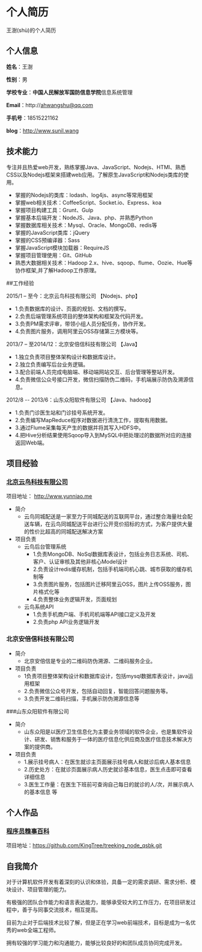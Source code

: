个人简历
======================
王澍(shù)的个人简历

## 个人信息

**姓名**：王澍

**性别**：男

**学校专业**：**中国人民解放军国防信息学院**信息系统管理

**Email**：http://ahwangshu@qq.com

**手机号**：18515221162

**blog**：http://www.sunil.wang

## 技术能力

专注并且热爱web开发，熟练掌握Java、JavaScript、Nodejs、HTMl、熟悉CSS以及Nodejs框架来搭建web应用。了解原生JavaScript和Nodejs类库的使用。

* 掌握的Nodejs的类库：lodash、log4js、async等常用框架
* 掌握web相关技术：CoffeeScript、Socket.io、Express、koa
* 掌握项目构建工具：Grunt、Gulp
* 掌握基本后端开发：NodeJS、Java、php、并熟悉Python
* 掌握数据库相关技术：Mysql、Oracle、MongoDB、redis等
* 掌握的JavaScript类库：jQuery
* 掌握的CSS预编译器：Sass
* 掌握JavaScript模块加载器：RequireJS
* 掌握项目管理使用：Git、GitHub
* 熟悉大数据相关技术：Hadoop 2.x、hive、sqoop、flume、Oozie、Hue等协作框架,并了解Hadoop工作原理。

##工作经验

2015/1 – 至今：北京云鸟科技有限公司 【Nodejs、php】
* 1.负责数据库的设计、页面的规划、文档的撰写。
* 2.负责后端管理系统项目的整体架构和框架及代码开发。
* 3.负责PM需求评审，带领小组人员分配任务，协作开发。
* 4.负责图片服务，调用阿里云OSS存储第三方模块等。

2013/7 – 至2014/12：北京安倍信科技有限公司 【Java】
* 1.独立负责项目整体架构设计和数据库设计。
* 2.独立负责编写后台业务逻辑。
* 3.配合前端人员完成电脑端、移动端网站交互、后台管理等整站开发。
* 4.负责微信公众号接口开发，微信扫描防伪二维码，手机端展示防伪及溯源信息。

2012/8 -- 2013/6：山东众阳软件有限公司 【Java、hadoop】
* 1.负责门诊医生站和门诊挂号系统开发。
* 2.负责编写MapReduce程序对数据进行清洗工作，提取有用数据。
* 3.通过Flume采集每天产生的数据并将其写入HDFS中。
* 4.把Hive分析结果使用Sqoop导入到MySQL中把处理过的数据所对应的连接返回Web端。

## 项目经验

### [北京云鸟科技有限公司](http://yunniao.cn/)
项目地址： http://www.yunniao.me
- 简介
  + 云鸟同城配送是一家至力于同城配送的互联网平台，通过整合海量社会配送车辆，在云鸟同城配送平台进行公开竞价招标的方式，为客户提供大量的性价比超高的同城配送解决方案
- 项目负责
  - 云鸟后台管理系统
    + 1.负责MongoDB、NoSql数据库表设计，包括业务日志系统、司机、客户、认证审核及其他非核心Model设计
    + 2.负责设计redis缓存机制，包括手机端司机心跳、城市获取的缓存机制等
    + 3.负责图片服务，包括图片迁移阿里云OSS，图片上传OSS服务，图片格式化等
    + 4.负责整体业务逻辑开发，页面规划
  - 云鸟系统API
    + 1.负责手机商户端、手机司机端等API接口定义及开发
    + 2.负责php API业务逻辑开发

### 北京安倍信科技有限公司
- 简介
  + 北京安倍信是专业的二维码防伪溯源、二维码服务企业。
- 项目负责
   + 1负责项目整体架构设计和数据库设计，包括mysql数据库表设计，java运用框架
   + 2.负责微信公众号开发，包括自动回复，智能回答问题服务等。
   + 3.负责开发二维码扫描，手机展示防伪溯源信息等

###山东众阳软件有限公司
- 简介
  + 山东众阳是以医疗卫生信息化为主要业务领域的软件企业，也是集软件设计、研发、销售和服务于一体的医疗信息化供应商及医疗信息技术解决方案的提供商。
- 项目负责
  + 1.展示挂号病人：在医生就诊主页面展示挂号病人和就诊后病人基本信息 
  + 2.历史处方：在就诊页面展示病人历史就诊基本信息，医生点击即可查看详细信息 
  + 3.医生工作量：在医生下班前可查询自己每日的就诊的人/次，并展示病人的基本信息 等

## 个人作品
### [程序员糗事百科](http://www.ahwangshu.com/)
项目地址：https://github.com/KingTree/treeking_node_qsbk.git

## 自我简介

对于计算机软件开发有着深刻的认识和体验，具备一定的需求调研、需求分析、模块设计、项目管理的能力。

有极强的团队合作能力和语言表达能力，能够承受较大的工作压力，在项目研发过程中，善于与同事交流技术，相互提高。

目前为止对于后端技术比较了解，但是正在学习web前端技术，目标是成为一名优秀的web全端工程师。

拥有较强的学习能力和沟通能力，能够比较良好的和团队成员协同完成开发。